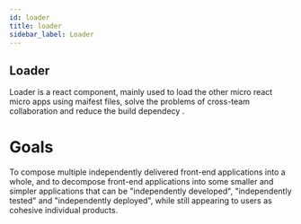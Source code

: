 ```yaml
---
id: loader
title: loader
sidebar_label: Loader
---
```


## Loader
Loader is a react component, mainly used to load the other micro react micro apps using maifest files, solve the problems of cross-team collaboration and reduce the build dependecy .

# Goals
To compose multiple independently delivered front-end applications into a whole, and to decompose front-end applications into some smaller and simpler applications that can be "independently developed", "independently tested" and "independently deployed", while still appearing to users as cohesive individual products.
